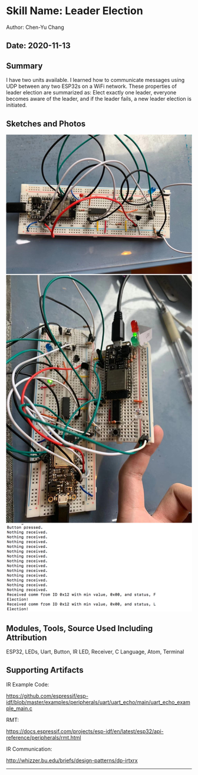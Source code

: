 #  Skill Name: Leader Election

Author: Chen-Yu Chang

Date: 2020-11-13
-----

## Summary
I have two units available. I learned how to communicate messages using UDP between any two ESP32s on a WiFi network. These properties of leader election are summarized as: Elect exactly one leader, everyone becomes aware of the leader, and if the leader fails, a new leader election is initiated. 


## Sketches and Photos
![](images/circuit.jpeg)
![](images/leader.jpeg)
![](images/console.png)

## Modules, Tools, Source Used Including Attribution

ESP32, LEDs, Uart, Button, IR LED, Receiver, C Language, Atom, Terminal

## Supporting Artifacts

IR Example Code:

https://github.com/espressif/esp-idf/blob/master/examples/peripherals/uart/uart_echo/main/uart_echo_example_main.c

RMT:

https://docs.espressif.com/projects/esp-idf/en/latest/esp32/api-reference/peripherals/rmt.html

IR Communication:

http://whizzer.bu.edu/briefs/design-patterns/dp-irtxrx


-----
